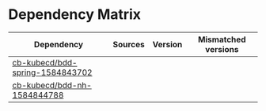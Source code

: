 # Dependency Matrix

Dependency | Sources | Version | Mismatched versions
---------- | ------- | ------- | -------------------
[cb-kubecd/bdd-spring-1584843702](https://github.com/cb-kubecd/bdd-spring-1584843702.git) |  | []() | 
[cb-kubecd/bdd-nh-1584844788](https://github.com/cb-kubecd/bdd-nh-1584844788.git) |  | []() | 
